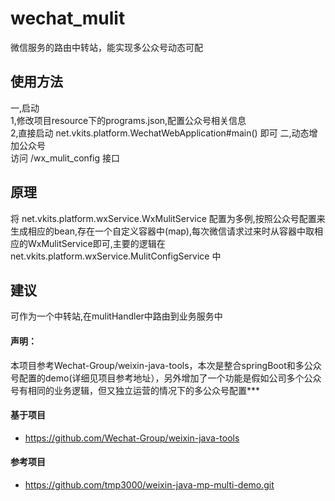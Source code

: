 # wechat_mulit
微信服务的路由中转站，能实现多公众号动态可配
## 使用方法
一,启动  
1,修改项目resource下的programs.json,配置公众号相关信息  
2,直接启动 net.vkits.platform.WechatWebApplication#main() 即可
二,动态增加公众号    
访问 /wx_mulit_config 接口

## 原理
将 net.vkits.platform.wxService.WxMulitService 配置为多例,按照公众号配置来生成相应的bean,存在一个自定义容器中(map),每次微信请求过来时从容器中取相应的WxMulitService即可,主要的逻辑在 net.vkits.platform.wxService.MulitConfigService 中

## 建议
可作为一个中转站,在mulitHandler中路由到业务服务中

#### 声明： 
本项目参考Wechat-Group/weixin-java-tools，本次是整合springBoot和多公众号配置的demo(详细见项目参考地址），另外增加了一个功能是假如公司多个公众号有相同的业务逻辑，但又独立运营的情况下的多公众号配置***

#### 基于项目
* https://github.com/Wechat-Group/weixin-java-tools
#### 参考项目
* https://github.com/tmp3000/weixin-java-mp-multi-demo.git
